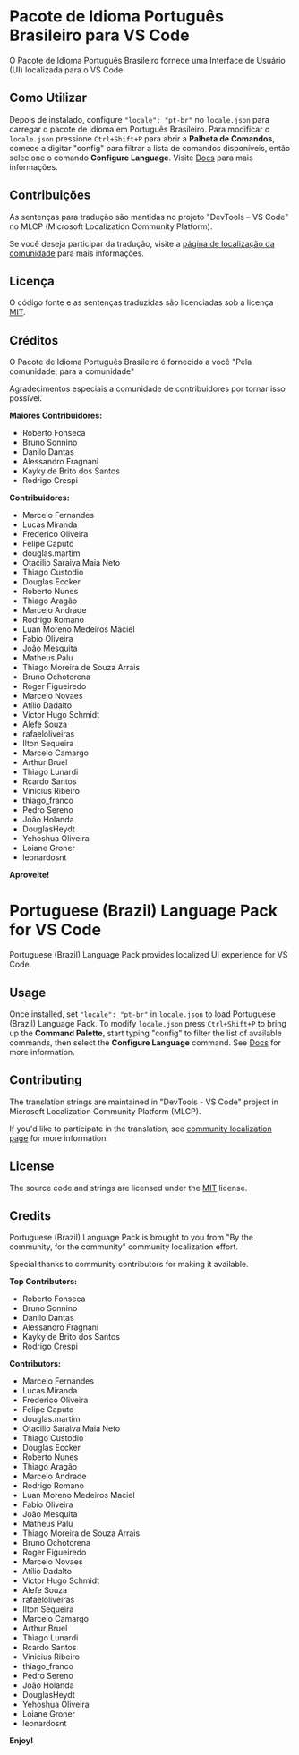 #  Pacote de Idioma Português Brasileiro para VS Code

O Pacote de Idioma Português Brasileiro fornece uma Interface de Usuário (UI) localizada para o VS Code.

## Como Utilizar

Depois de instalado, configure `"locale": "pt-br"` no `locale.json` para carregar o pacote de idioma em Português Brasileiro. Para modificar o `locale.json` pressione `Ctrl+Shift+P` para abrir a **Palheta de Comandos**, comece a digitar "config" para filtrar a lista de comandos disponíveis, então selecione o comando **Configure Language**. Visite [Docs](https://go.microsoft.com/fwlink/?LinkId=761051) para mais informações.

## Contribuições

As sentenças para tradução são mantidas no projeto "DevTools – VS Code" no MLCP (Microsoft Localization Community Platform). 

Se você deseja participar da tradução, visite a [página de localização da comunidade](https://aka.ms/vscodeloc) para mais informações.

## Licença

O código fonte e as sentenças traduzidas são licenciadas sob a licença [MIT](https://github.com/Microsoft/vscode-loc/blob/master/LICENSE.md).

## Créditos

O Pacote de Idioma Português Brasileiro é fornecido a você "Pela comunidade, para a comunidade"

Agradecimentos especiais a comunidade de contribuidores por tornar isso possível.

**Maiores Contribuidores:**

* Roberto Fonseca
* Bruno Sonnino
* Danilo Dantas
* Alessandro Fragnani
* Kayky de Brito dos Santos
* Rodrigo Crespi

**Contribuidores:**

* Marcelo Fernandes
* Lucas Miranda
* Frederico Oliveira
* Felipe Caputo
* douglas.martim
* Otacilio Saraiva Maia Neto
* Thiago Custodio
* Douglas Eccker
* Roberto Nunes
* Thiago Aragão
* Marcelo Andrade
* Rodrigo Romano
* Luan Moreno Medeiros Maciel
* Fabio Oliveira
* João Mesquita
* Matheus Palu
* Thiago Moreira de Souza Arrais
* Bruno Ochotorena
* Roger Figueiredo
* Marcelo Novaes
* Atílio Dadalto
* Victor Hugo Schmidt
* Alefe Souza
* rafaeloliveiras
* Ilton Sequeira
* Marcelo Camargo
* Arthur Bruel
* Thiago Lunardi
* Rcardo Santos
* Vinicius Ribeiro
* thiago_franco
* Pedro Sereno
* João Holanda
* DouglasHeydt
* Yehoshua Oliveira
* Loiane Groner
* leonardosnt

**Aproveite!**


# Portuguese (Brazil) Language Pack for VS Code
Portuguese (Brazil) Language Pack provides localized UI experience for VS Code.

## Usage

Once installed, set `"locale": "pt-br"` in `locale.json` to load Portuguese (Brazil) Language Pack. To modify `locale.json` press `Ctrl+Shift+P` to bring up the **Command Palette**, start typing "config" to filter the list of available commands, then select the **Configure Language** command. See [Docs](https://go.microsoft.com/fwlink/?LinkId=761051) for more information.

## Contributing

The translation strings are maintained in "DevTools - VS Code" project in Microsoft Localization Community Platform (MLCP).

If you'd like to participate in the translation, see [community localization page](https://aka.ms/vscodeloc) for more information.

## License

The source code and strings are licensed under the [MIT](https://github.com/Microsoft/vscode-loc/blob/master/LICENSE.md) license.

## Credits

Portuguese (Brazil) Language Pack is brought to you from "By the community, for the community" community localization effort.

Special thanks to community contributors for making it available.

**Top Contributors:**

* Roberto Fonseca
* Bruno Sonnino
* Danilo Dantas
* Alessandro Fragnani
* Kayky de Brito dos Santos
* Rodrigo Crespi

**Contributors:**

* Marcelo Fernandes
* Lucas Miranda
* Frederico Oliveira
* Felipe Caputo
* douglas.martim
* Otacilio Saraiva Maia Neto
* Thiago Custodio
* Douglas Eccker
* Roberto Nunes
* Thiago Aragão
* Marcelo Andrade
* Rodrigo Romano
* Luan Moreno Medeiros Maciel
* Fabio Oliveira
* João Mesquita
* Matheus Palu
* Thiago Moreira de Souza Arrais
* Bruno Ochotorena
* Roger Figueiredo
* Marcelo Novaes
* Atílio Dadalto
* Victor Hugo Schmidt
* Alefe Souza
* rafaeloliveiras
* Ilton Sequeira
* Marcelo Camargo
* Arthur Bruel
* Thiago Lunardi
* Rcardo Santos
* Vinicius Ribeiro
* thiago_franco
* Pedro Sereno
* João Holanda
* DouglasHeydt
* Yehoshua Oliveira
* Loiane Groner
* leonardosnt

**Enjoy!**
